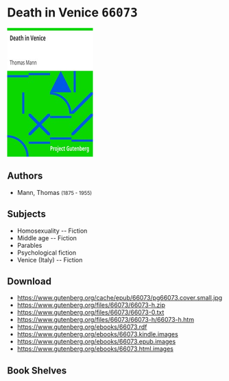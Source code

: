# Death in Venice <kbd>66073</kbd>

![](./cover.medium.jpg "")

## Authors


 - Mann, Thomas <small>(1875 - 1955)</small>

## Subjects


 - Homosexuality -- Fiction
 - Middle age -- Fiction
 - Parables
 - Psychological fiction
 - Venice (Italy) -- Fiction

## Download


 - https://www.gutenberg.org/cache/epub/66073/pg66073.cover.small.jpg
 - https://www.gutenberg.org/files/66073/66073-h.zip
 - https://www.gutenberg.org/files/66073/66073-0.txt
 - https://www.gutenberg.org/files/66073/66073-h/66073-h.htm
 - https://www.gutenberg.org/ebooks/66073.rdf
 - https://www.gutenberg.org/ebooks/66073.kindle.images
 - https://www.gutenberg.org/ebooks/66073.epub.images
 - https://www.gutenberg.org/ebooks/66073.html.images

## Book Shelves



